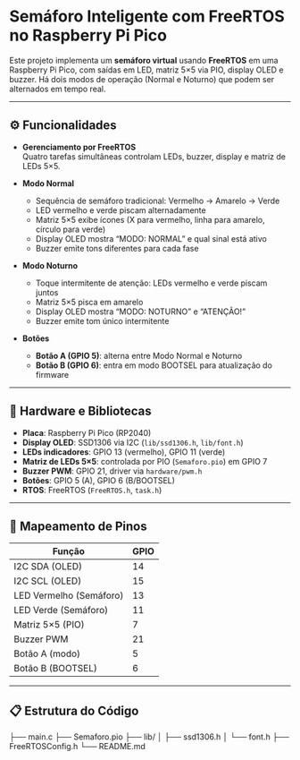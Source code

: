 # Semáforo Inteligente com FreeRTOS no Raspberry Pi Pico

Este projeto implementa um **semáforo virtual** usando **FreeRTOS** em uma Raspberry Pi Pico, com saídas em LED, matriz 5×5 via PIO, display OLED e buzzer. Há dois modos de operação (Normal e Noturno) que podem ser alternados em tempo real.

---

## ⚙️ Funcionalidades

- **Gerenciamento por FreeRTOS**  
  Quatro tarefas simultâneas controlam LEDs, buzzer, display e matriz de LEDs 5×5.

- **Modo Normal**  
  - Sequência de semáforo tradicional: Vermelho → Amarelo → Verde  
  - LED vermelho e verde piscam alternadamente  
  - Matriz 5×5 exibe ícones (X para vermelho, linha para amarelo, círculo para verde)  
  - Display OLED mostra “MODO: NORMAL” e qual sinal está ativo  
  - Buzzer emite tons diferentes para cada fase

- **Modo Noturno**  
  - Toque intermitente de atenção: LEDs vermelho e verde piscam juntos  
  - Matriz 5×5 pisca em amarelo  
  - Display OLED mostra “MODO: NOTURNO” e “ATENÇÃO!”  
  - Buzzer emite tom único intermitente

- **Botões**  
  - **Botão A (GPIO 5)**: alterna entre Modo Normal e Noturno  
  - **Botão B (GPIO 6)**: entra em modo BOOTSEL para atualização do firmware

---

## 🧰 Hardware e Bibliotecas

- **Placa**: Raspberry Pi Pico (RP2040)  
- **Display OLED**: SSD1306 via I2C (`lib/ssd1306.h`, `lib/font.h`)  
- **LEDs indicadores**: GPIO 13 (vermelho), GPIO 11 (verde)  
- **Matriz de LEDs 5×5**: controlada por PIO (`Semaforo.pio`) em GPIO 7  
- **Buzzer PWM**: GPIO 21, driver via `hardware/pwm.h`  
- **Botões**: GPIO 5 (A), GPIO 6 (B/BOOTSEL)  
- **RTOS**: FreeRTOS (`FreeRTOS.h`, `task.h`)

---

## 📌 Mapeamento de Pinos

| Função                  | GPIO  |
|-------------------------|-------|
| I2C SDA (OLED)          | 14    |
| I2C SCL (OLED)          | 15    |
| LED Vermelho (Semáforo) | 13    |
| LED Verde (Semáforo)    | 11    |
| Matriz 5×5 (PIO)        | 7     |
| Buzzer PWM              | 21    |
| Botão A (modo)          | 5     |
| Botão B (BOOTSEL)       | 6     |

---


## 📋 Estrutura do Código
├── main.c
├── Semaforo.pio
├── lib/
│ ├── ssd1306.h
│ └── font.h
├── FreeRTOSConfig.h
└── README.md

 
 
